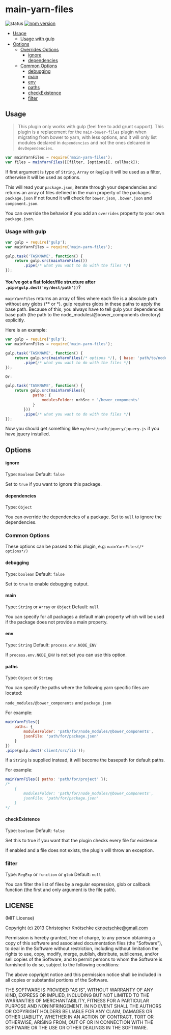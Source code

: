 main-yarn-files
================
![status](https://travis-ci.org/aimad-majdou/main-yarn-files.svg?branch=master)
[![npm version](https://badge.fury.io/js/main-yarn-files.svg)](https://badge.fury.io/js/main-yarn-files)

- [Usage](#usage)
    - [Usage with gulp](#usage-with-gulp)
- [Options](#options)
    - [Overrides Options](#overrides-options)
        - [ignore](#ignore)
        - [dependencies](#dependencies)
    - [Common Options](#common-options)
        - [debugging](#debugging)
        - [main](#main)
        - [env](#env)
        - [paths](#paths)
        - [checkExistence](#checkexistence)
        - [filter](#filter)

## Usage

>This plugin only works with gulp (feel free to add grunt support).
>This plugin is a replacement for the `main-bower-files` plugin when migrating from bower to yarn, with less options, and it will only list modules declared in `dependencies` and not the ones delcared in `devDependencies`.

```javascript
var mainYarnFiles = require('main-yarn-files');
var files = mainYarnFiles([[filter, ]options][, callback]);
```

If first argument is type of `String`, `Array` or `RegExp` it will be used as a filter, otherwise it will be used as options.

This will read your `package.json`, iterate through your dependencies and returns an array of files defined in the main property of the packages `package.json` if not found it will check for `bower.json`, `.bower.json` and `component.json`.

You can override the behavior if you add an `overrides` property to your own `package.json`.

### Usage with gulp

```javascript
var gulp = require('gulp');
var mainYarnFiles = require('main-yarn-files');

gulp.task('TASKNAME', function() {
    return gulp.src(mainYarnFiles())
        .pipe(/* what you want to do with the files */)
});
```

#### You've got a flat folder/file structure after `.pipe(gulp.dest('my/dest/path'))`?

`mainYarnFiles` returns an array of files where each file is a absolute path without any globs (** or *). gulp requires globs in these paths to apply the base path. Because of this, you always have to tell gulp your dependencies base path (the path to the node_modules/@bower_components directory) explicitly.

Here is an example:

```javascript
var gulp = require('gulp');
var mainYarnFiles = require('main-yarn-files');

gulp.task('TASKNAME', function() {
    return gulp.src(mainYarnFiles(/* options */), { base: 'path/to/node_modules/@bower_components' })
        .pipe(/* what you want to do with the files */)
});

Or:

gulp.task('TASKNAME', function() {
    return gulp.src(mainYarnFiles({
			paths: {
				modulesFolder: nrhSrc + '/bower_components'
			}
		}))
        .pipe(/* what you want to do with the files */)
});
```

Now you should get something like `my/dest/path/jquery/jquery.js` if you have jquery installed.

## Options

#### ignore

Type: `Boolean` Default: `false`

Set to `true` if you want to ignore this package.

#### dependencies

Type: `Object`

You can override the dependencies of a package. Set to `null` to ignore the dependencies.

### Common Options

These options can be passed to this plugin, e.g: `mainYarnFiles(/* options*/)`

#### debugging

Type: `boolean` Default: `false`

Set to `true` to enable debugging output.

#### main

Type: `String` or `Array` or `Object` Default: `null`

You can specify for all packages a default main property which will be used if the package does not provide a main property.

#### env

Type: `String` Default: `process.env.NODE_ENV`

If `process.env.NODE_ENV` is not set you can use this option.

#### paths

Type: `Object` or `String`

You can specify the paths where the following yarn specific files are located:

`node_modules/@bower_components` and `package.json`

For example:

```javascript
mainYarnFiles({
    paths: {
        modulesFolder: 'path/for/node_modules/@bower_components',
        jsonFile: 'path/for/package.json'
    }
})
.pipe(gulp.dest('client/src/lib'));
```

If a `String` is supplied instead, it will become the basepath for default paths.

For example:

```javascript
mainYarnFiles({ paths: 'path/for/project' });
/*
    {
        modulesFolder: 'path/for/node_modules/@bower_components',
        jsonFile: 'path/for/package.json'
    }
*/
```

#### checkExistence

Type: `boolean` Default: `false`

Set this to true if you want that the plugin checks every file for existence.

If enabled and a file does not exists, the plugin will throw an exception.

### filter

Type: `RegExp` or `function` or `glob` Default: `null`

You can filter the list of files by a regular expression, glob or callback function (the first and only argument is the file path).


## LICENSE

(MIT License)

Copyright (c) 2013 Christopher Knötschke <cknoetschke@gmail.com>

Permission is hereby granted, free of charge, to any person obtaining
a copy of this software and associated documentation files (the
"Software"), to deal in the Software without restriction, including
without limitation the rights to use, copy, modify, merge, publish,
distribute, sublicense, and/or sell copies of the Software, and to
permit persons to whom the Software is furnished to do so, subject to
the following conditions:

The above copyright notice and this permission notice shall be
included in all copies or substantial portions of the Software.

THE SOFTWARE IS PROVIDED "AS IS", WITHOUT WARRANTY OF ANY KIND,
EXPRESS OR IMPLIED, INCLUDING BUT NOT LIMITED TO THE WARRANTIES OF
MERCHANTABILITY, FITNESS FOR A PARTICULAR PURPOSE AND
NONINFRINGEMENT. IN NO EVENT SHALL THE AUTHORS OR COPYRIGHT HOLDERS BE
LIABLE FOR ANY CLAIM, DAMAGES OR OTHER LIABILITY, WHETHER IN AN ACTION
OF CONTRACT, TORT OR OTHERWISE, ARISING FROM, OUT OF OR IN CONNECTION
WITH THE SOFTWARE OR THE USE OR OTHER DEALINGS IN THE SOFTWARE.

